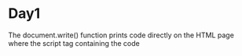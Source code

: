 # Day1

The document.write() function prints code directly on the HTML page where the script tag containing the code